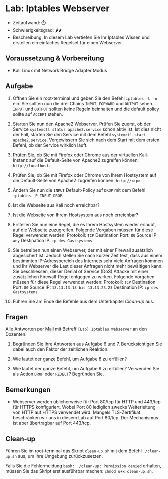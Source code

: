 # Lab: Iptables Webserver

-   Zeitaufwand:        ⏱️
-   Schwierigkeitsgrad: 🌶️🌶️
-   Beschreibung: In diesem Lab vertiefen Sie Ihr Iptables Wissen und erstellen ein einfaches Regelset für einen Webserver.

## Voraussetzung & Vorbereitung

-   Kali Linux mit Network Bridge Adapter Modus

## Aufgabe

1.  Öffnen Sie ein root-terminal und geben Sie den Befehl `iptables -L -n` ein.
    Sie sollten nun die drei Chains `INPUT`, `FORWARD` und `OUTPUT` sehen. `INPUT` und `OUTPUT` sollten keine Regeln beinhalten und die default policy sollte auf `ACCEPT` stehen.

2.  Starten Sie nun den Apache2 Webserver. Prüfen Sie zuerst, ob der Service `systemctl status apache2.service` schon aktiv ist. Ist dies nicht der Fall, starten Sie den Service mit dem Befehl `systemctl start apache2.service`. Vergewissern Sie sich nach dem Start mit dem ersten Befehl, ob der Service wirklich läuft.

3.  Prüfen Sie, ob Sie mit Firefox oder Chrome aus der virtuellen Kali-Instanz auf die Default-Seite von Apache2 zugreifen können: `http://localhost`.

4.  Prüfen Sie, ob Sie mit Firefox oder Chrome von Ihrem Hostsystem auf die Default-Seite von Apache2 zugreifen können: `http://<ip>`.

5.  Ändern Sie nun die `INPUT` Default-Policy auf `DROP` mit dem Befehl `iptables -P INPUT DROP`.

6.  Ist die Webseite aus Kali noch erreichbar?

7.  Ist die Webseite von Ihrem Hostsystem aus noch erreichbar?

8.  Erstellen Sie nun eine Regel, die es Ihrem Hostsystem wieder erlaubt, auf die Webseite zuzugreifen. Folgende Vorgaben müssen für diese Regel verwendet werden:
    Protokoll:        `TCP`
    Destination Port: `80`
    Source IP:        `any`
    Destination IP:   `ip des Gastsystems`

9.  Sie betreiben nun einen Webserver, der mit einer Firewall zusätzlich abgesichert ist. Jedoch stellen Sie nach kurzer Zeit fest, dass aus einem bestimmten IP-Adressbereich des Internets sehr viele Anfragen kommen und Ihr Webserver die Last dieser Anfragen nicht mehr bewältigen kann. Sie beschliessen, dieser Denial of Service (DoS) Attacke mit einer zusätzlichen Firewall-Regel entgegen zu wirken. Folgende Vorgaben müssen für diese Regel verwendet werden:
    Protokoll:        `TCP`
    Destination Port: `80`
    Source IP:        `13.13.13.13 bis 13.13.23.23`
    Destination IP:   `ip des Gastsystems`

10. Führen Sie am Ende die Befehle aus dem Unterkapitel _Clean-up_ aus.

## Fragen

Alle Antworten per [Mail](mailto:pascal.knecht@juventus.schule?subject=[Lab]%20Iptables%20Webserver) mit Betreff `[Lab] Iptables Webserver` an den Dozenten.

1.  Begründen Sie Ihre Antworten aus Aufgabe 6 und 7. Berücksichtigen Sie dabei auch den Faktor der zeitlichen Reaktion.

2.  Wie lautet der ganze Befehl, um Aufgabe 8 zu erfüllen?

3.  Wie lautet der ganze Befehl, um Aufgabe 9 zu erfüllen? Verwenden Sie als Action `DROP` oder `REJECT`? Begründen Sie.

## Bemerkungen

-   Webserver werden üblicherweise für Port 80/tcp für HTTP und 443/tcp für HTTPS konfiguriert. Wobei Port 80 lediglich zwecks Weiterleitung von HTTP auf HTTPS verwendet wird. Mangels TLS-Zertifikat beschränken wir uns in diesem Lab auf Port 80/tcp. Der Mechanismus ist aber übertragbar auf Port 443/tcp.

## Clean-up

Führen Sie im root-terminal das Skript `clean-up.sh` mit dem Befehl `./clean-up.sh` aus, um Ihre Umgebung zurückzusetzen.

Falls Sie die Fehlermeldung `bash: ./clean-up: Permission denied` erhalten, müssen Sie das Skript erst ausführbar machen: `chmod u+x clean-up.sh`.

